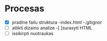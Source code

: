 # Procesas

-[x] pradine failu struktura
 -index.html
 -.gitignor
-[ ] atlikti dizaino analize
-[ ]surasyti HTML
-[ ] issikirpti nuotraukas